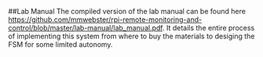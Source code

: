 ##Lab Manual
The compiled version of the lab manual can be found here https://github.com/mmwebster/rpi-remote-monitoring-and-control/blob/master/lab-manual/lab_manual.pdf. It details the entire process of implementing this system from where to buy the materials to desiging the FSM for some limited autonomy.
